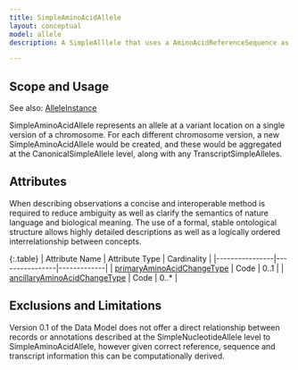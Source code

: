 ```yaml
---
title: SimpleAminoAcidAllele
layout: conceptual
model: allele
description: A SimpleAlllele that uses a AminoAcidReferenceSequence as its ReferenceSequence.

---
```


Scope and Usage
---------------

See also: [AlleleInstance](allele_instance.html)

SimpleAminoAcidAllele represents an allele at a variant location on a single version of a chromosome.  For each different chromosome version, a new SimpleAminoAcidAllele would be created, and these would be aggregated at the CanonicalSimpleAllele level, along with any TranscriptSimpleAlleles.

Attributes
--------------------

When describing observations a concise and interoperable method is required to reduce ambiguity as well as clarify the semantics of nature language and biological meaning. The use of a formal, stable ontological structure allows highly detailed descriptions as well as a logically ordered interrelationship between concepts.

{:.table}
| Attribute Name | Attribute Type | Cardinality |
|----------------|----------------|-------------|
| [primaryAminoAcidChangeType](/allele/implementation/value_set_list/primary_amino_acid_change_type.html) | Code | 0..1 |
| [ancillaryAminoAcidChangeType](/allele/implementation/value_set_list/ancillary_amino_acid_change_type.html) | Code | 0..* |


Exclusions and Limitations
--------------------------

Version 0.1 of the Data Model does not offer a direct relationship between records or annotations described at the SimpleNucleotideAllele level to SimpleAminoAcidAllele, however given correct reference, sequence and transcript information this can be computationally derived.


